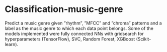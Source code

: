 # Classification-music-genre

Predict a music genre given ”rhythm”, ”MFCC” and ”chroma” patterns and a label as the music genre to which each data
point belongs. Some of the models implemented were fully connected NNs with gridsearch for hyperparameters
(TensorFlow), SVC, Random Forest, XGBoost (Scikit-learn).

